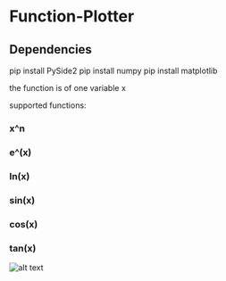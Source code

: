 # Function-Plotter






<h2> Dependencies </h2>

pip install PySide2
pip install numpy
pip install matplotlib

the function is of one variable x

supported functions:

<h3> x^n </h3>
<h3> e^(x) </h3>
<h3> ln(x)</h3>
<h3> sin(x)</h3>
<h3> cos(x)</h3>
<h3> tan(x) </h3>

![alt text](https://i.imgur.com/Ej8XCT7.png)
